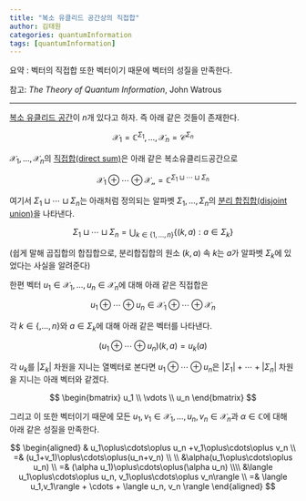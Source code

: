 ```yaml
---
title: "복소 유클리드 공간상의 직접합"
author: 김태원
categories: quantumInformation
tags: [quantumInformation]
---
```


요약 : 벡터의 직접합 또한 벡터이기 때문에 벡터의 성질을 만족한다. 

참고: *The Theory of Quantum Information*, John Watrous 

---

[복소 유클리드 공간](https://pangmoo-ktw.github.io/pangmoo-KTW/complexEuclideanSpaces)이 $n$개 있다고 하자. 즉 아래 같은 것들이 존재한다. 

$$
\mathcal{X}_1=\mathbb{C}^{\Sigma_1},\ldots,\mathcal{X}_n=\mathcal{C}^{\Sigma_n}
$$

$\mathcal{X}_1,\ldots,\mathcal{X}_n$의 <u>직접합(direct sum)</u>은 아래 같은 복소유클리드공간으로

$$
\mathcal{X}_1\oplus\cdots\oplus\mathcal{X_n} = \mathbb{C}^{\Sigma_1\sqcup\cdots\sqcup\Sigma_n}
$$

여기서 $\Sigma_1\sqcup\cdots\sqcup\Sigma_n$는 아래처럼 정의되는 알파벳 $\Sigma_1,\ldots,\Sigma_n$의 <u>분리 합집합(disjoint union)</u>을 나타낸다.

$$
\Sigma_1\sqcup\cdots\sqcup\Sigma_n = 
\bigcup_{k\in\lbrace1,\ldots,n\rbrace}\lbrace (k,a):a\in\Sigma_k\rbrace
$$

(쉽게 말해 곱집합의 합집합으로, 분리합집합의 원소 $(k,a)$ 속 $k$는 $a$가 알파벳 $\Sigma_k$에 있었다는 사실을 알려준다) 

한편 벡터 $u_1\in\mathcal{X}_1,\ldots,u_n\in\mathcal{X}_n$에 대해 아래 같은 직접합은 

$$
u_1\oplus\cdots\oplus u_n\in\mathcal{X}_1\oplus\cdots\oplus\mathcal{X}_n
$$

각 $k\in\lbrace,\ldots,n\rbrace$와 $a\in\Sigma_k$에 대해 아래 같은 벡터를 나타낸다. 

$$
(u_1\oplus\cdots\oplus u_n)(k,a)=u_k(a)
$$

각 $u_k$를 $|\Sigma_k|$ 차원을 지니는 열벡터로 본다면 $u_1\oplus\cdots\oplus u_n$은 $|\Sigma_1|+\cdots+|\Sigma_n|$ 차원을 지니는 아래 벡터와 같겠다. 

$$
\begin{bmatrix}
u_1 \\ \vdots \\ u_n
\end{bmatrix}
$$

그리고 이 또한 벡터이기 때문에 모든 $u_1,v_1\in\mathcal{X}_1,\ldots,u_n,v_n\in\mathcal{X}_n$과 $\alpha\in\mathbb{C}$에 대해 아래 같은 성질을 만족한다.

$$
\begin{aligned}
& u_1\oplus\cdots\oplus u_n +v_1\oplus\cdots\oplus v_n
\\ =& (u_1+v_1)\oplus\cdots\oplus(u_n+v_n) \\ \\
&\alpha(u_1\oplus\cdots\oplus u_n) \\
=& (\alpha u_1)\oplus\cdots\oplus(\alpha u_n) \\\\
&\langle u_1\oplus\cdots\oplus u_n, v_1\oplus\cdots\oplus v_n\rangle \\
=& \langle u_1,v_1\rangle + \cdots + \langle u_n, v_n \rangle
\end{aligned}
$$
